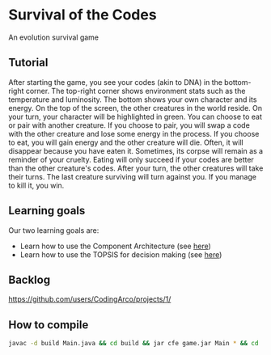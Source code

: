 # Survival of the Codes

An evolution survival game

## Tutorial

After starting the game, you see your codes (akin to DNA) in the bottom-right corner.
The top-right corner shows environment stats such as the temperature and luminosity.
The bottom shows your own character and its energy.
On the top of the screen, the other creatures in the world reside.
On your turn, your character will be highlighted in green.
You can choose to eat or pair with another creature.
If you choose to pair, you will swap a code with the other creature and lose some energy in the process.
If you choose to eat, you will gain energy and the other creature will die.
Often, it will disappear because you have eaten it.
Sometimes, its corpse will remain as a reminder of your cruelty.
Eating will only succeed if your codes are better than the other creature's codes.
After your turn, the other creatures will take their turns.
The last creature surviving will turn against you.
If you manage to kill it, you win.

## Learning goals

Our two learning goals are:

- Learn how to use the Component Architecture (see [here](./Component%20architecture.md))
- Learn how to use the TOPSIS for decision making (see [here](./TOPSIS.md))

## Backlog

<https://github.com/users/CodingArco/projects/1/>

## How to compile

````bash
javac -d build Main.java && cd build && jar cfe game.jar Main * && cd ..
````
